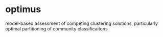 # optimus
model-based assessment of competing clustering solutions, particularly optimal partitioning of community classificaitons
